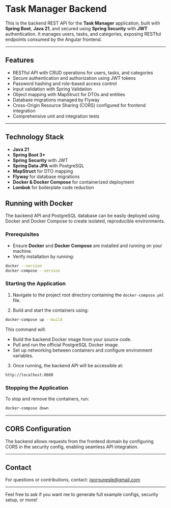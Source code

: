 # Task Manager Backend

This is the backend REST API for the **Task Manager** application, built with **Spring Boot**, **Java 21**, and secured using **Spring Security** with **JWT** authentication. It manages users, tasks, and categories, exposing RESTful endpoints consumed by the Angular frontend.

---

## Features

- RESTful API with CRUD operations for users, tasks, and categories  
- Secure authentication and authorization using JWT tokens  
- Password hashing and role-based access control  
- Input validation with Spring Validation  
- Object mapping with MapStruct for DTOs and entities  
- Database migrations managed by Flyway  
- Cross-Origin Resource Sharing (CORS) configured for frontend integration  
- Comprehensive unit and integration tests  

---

## Technology Stack

- **Java 21**  
- **Spring Boot 3+**  
- **Spring Security** with JWT  
- **Spring Data JPA** with PostgreSQL  
- **MapStruct** for DTO mapping  
- **Flyway** for database migrations  
- **Docker & Docker Compose** for containerized deployment  
- **Lombok** for boilerplate code reduction  

## Running with Docker

The backend API and PostgreSQL database can be easily deployed using Docker and Docker Compose to create isolated, reproducible environments.

### Prerequisites

* Ensure **Docker** and **Docker Compose** are installed and running on your machine.
* Verify installation by running:

```bash
docker --version
docker-compose --version
```

### Starting the Application

1. Navigate to the project root directory containing the `docker-compose.yml` file.

2. Build and start the containers using:

```bash
docker-compose up --build
```

This command will:

* Build the backend Docker image from your source code.
* Pull and run the official PostgreSQL Docker image.
* Set up networking between containers and configure environment variables.

3. Once running, the backend API will be accessible at:

```
http://localhost:8080
```

### Stopping the Application

To stop and remove the containers, run:

```bash
docker-compose down
```

---

## CORS Configuration

The backend allows requests from the frontend domain by configuring CORS in the security config, enabling seamless API integration.

---

## Contact

For questions or contributions, contact: [igornunesle@gmail.com](mailto:igornunesle@gmail.com)

---

Feel free to ask if you want me to generate full example configs, security setup, or more!
